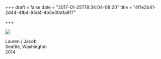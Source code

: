 +++
draft = false
date = "2017-01-25T18:34:04-08:00"
title = "4f1e2b41-2d44-41b4-94d4-4b5e30d1a8f7"

+++

![](https://d17enza3bfujl8.cloudfront.net/22390013.jpg)

Lauren / Jacob<br>
Seattle, Washington<br>
2014

